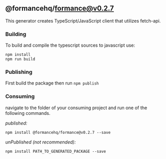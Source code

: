 ## @formancehq/formance@v0.2.7

This generator creates TypeScript/JavaScript client that utilizes fetch-api.

### Building

To build and compile the typescript sources to javascript use:
```
npm install
npm run build
```

### Publishing

First build the package then run ```npm publish```

### Consuming

navigate to the folder of your consuming project and run one of the following commands.

_published:_

```
npm install @formancehq/formance@v0.2.7 --save
```

_unPublished (not recommended):_

```
npm install PATH_TO_GENERATED_PACKAGE --save
